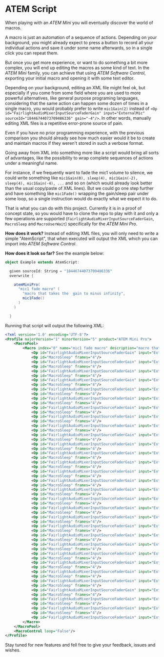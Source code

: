 # ATEM Script

When playing with an *ATEM Mini* you will eventually discover the world of macros.

A macro is just an automation of a sequence of actions. Depending on your background, you might already expect to press a button to record all your individual actions and save it under some name afterwards, so in a single click you can repeat them.

But once you get more experience, or want to do something a bit more complex, you will end up editing the macros as some kind of text. In the *ATEM Mini* family, you can achieve that using *ATEM Software Control*, exporting your initial macro and opening it with some text editor.

Depending on your background, editing an XML file might feel ok, but especially if you come from some field where you are used to more powerful alternatives, like general purpose programing languages, considering that the same action can happen some dozen of times in a single macro, you would probably prefer to write `mic1Gain(2)` instead of `<Op id="FairlightAudioMixerInputSourceFaderGain" input="ExternalMic" sourceId="18446744073709486336" gain="-4"/>`. In other words, manually editing XML files is a repetitive error-prone source of pain.

Even if you have no prior programming experience, with the previous comparison you should already see how much easier would it be to create and maintain macros if they weren't stored in such a verbose format.

Going away from XML into something more like a script would bring all sorts of advantages, like the possibility to wrap complete sequences of actions under a meaningful name. 

For instance, if we frequently want to fade the mic1 volume to silence, we could write something like `mic1Gain(0), sleep(4), mic1Gain(-2), sleep(4), mic1Gain(-4), ...` and so on (which would already look better than the usual copy/paste of XML lines). But we could go one step further and have something like `mic1Fade()` wrapping the gain/sleep pair under some loop, so a single instruction would do exactly what we expect it to do.

That is what you can do with this project. Currently it is in a proof of concept state, so you would have to clone the repo to play with it and only a few operations are supported (`FairlightAudioMixerInputSourceFaderGain`, `MacroSleep` and `MacroUserWait`) specifically for the *ATEM Mini Pro*.

**How does it work?** Instead of editing XML files, you will only need to write a simple "AtemScript", that when executed will output the XML which you can import into *ATEM Software Control*.

**How does it look so far?** See the example below:

```scala
object Example extends AtemScript:

  given sourceId: String = "18446744073709486336"
  overwrite {

    atemMiniPro(
      "mic1 fade macro" (
        "macro that takes the  gain to minus infinity",
        mic1Fade()
      )
    )

  }
```

Running that script will output the following XML:

```xml
<?xml version='1.0' encoding='UTF-8'?>
<Profile majorVersion="1" minorVersion="5" product="ATEM Mini Pro">
    <MacroPool>
        <Macro index="0" name="mic1 fade macro" description="macro that takes the  gain to minus infinity">
            <Op id="FairlightAudioMixerInputSourceFaderGain" input="ExternalMic" sourceId="18446744073709486336" gain="-1.17"/>
            <Op id="MacroSleep" frames="4"/>
            <Op id="FairlightAudioMixerInputSourceFaderGain" input="ExternalMic" sourceId="18446744073709486336" gain="-1.38"/>
            <Op id="MacroSleep" frames="4"/>
            <Op id="FairlightAudioMixerInputSourceFaderGain" input="ExternalMic" sourceId="18446744073709486336" gain="-1.61"/>
            <Op id="MacroSleep" frames="4"/>
            <Op id="FairlightAudioMixerInputSourceFaderGain" input="ExternalMic" sourceId="18446744073709486336" gain="-1.89"/>
            <Op id="MacroSleep" frames="4"/>
            <Op id="FairlightAudioMixerInputSourceFaderGain" input="ExternalMic" sourceId="18446744073709486336" gain="-2.22"/>
            <Op id="MacroSleep" frames="4"/>
            <Op id="FairlightAudioMixerInputSourceFaderGain" input="ExternalMic" sourceId="18446744073709486336" gain="-2.61"/>
            <Op id="MacroSleep" frames="4"/>
            <Op id="FairlightAudioMixerInputSourceFaderGain" input="ExternalMic" sourceId="18446744073709486336" gain="-3.06"/>
            <Op id="MacroSleep" frames="4"/>
            <Op id="FairlightAudioMixerInputSourceFaderGain" input="ExternalMic" sourceId="18446744073709486336" gain="-3.59"/>
            <Op id="MacroSleep" frames="4"/>
            <Op id="FairlightAudioMixerInputSourceFaderGain" input="ExternalMic" sourceId="18446744073709486336" gain="-4.21"/>
            <Op id="MacroSleep" frames="4"/>
            <Op id="FairlightAudioMixerInputSourceFaderGain" input="ExternalMic" sourceId="18446744073709486336" gain="-4.94"/>
            <Op id="MacroSleep" frames="4"/>
            <Op id="FairlightAudioMixerInputSourceFaderGain" input="ExternalMic" sourceId="18446744073709486336" gain="-5.79"/>
            <Op id="MacroSleep" frames="4"/>
            <Op id="FairlightAudioMixerInputSourceFaderGain" input="ExternalMic" sourceId="18446744073709486336" gain="-6.8"/>
            <Op id="MacroSleep" frames="4"/>
            <Op id="FairlightAudioMixerInputSourceFaderGain" input="ExternalMic" sourceId="18446744073709486336" gain="-7.97"/>
            <Op id="MacroSleep" frames="4"/>
            <Op id="FairlightAudioMixerInputSourceFaderGain" input="ExternalMic" sourceId="18446744073709486336" gain="-9.35"/>
            <Op id="MacroSleep" frames="4"/>
            <Op id="FairlightAudioMixerInputSourceFaderGain" input="ExternalMic" sourceId="18446744073709486336" gain="-10.97"/>
            <Op id="MacroSleep" frames="4"/>
            <Op id="FairlightAudioMixerInputSourceFaderGain" input="ExternalMic" sourceId="18446744073709486336" gain="-12.87"/>
            <Op id="MacroSleep" frames="4"/>
            <Op id="FairlightAudioMixerInputSourceFaderGain" input="ExternalMic" sourceId="18446744073709486336" gain="-15.1"/>
            <Op id="MacroSleep" frames="4"/>
            <Op id="FairlightAudioMixerInputSourceFaderGain" input="ExternalMic" sourceId="18446744073709486336" gain="-17.72"/>
            <Op id="MacroSleep" frames="4"/>
            <Op id="FairlightAudioMixerInputSourceFaderGain" input="ExternalMic" sourceId="18446744073709486336" gain="-20.79"/>
            <Op id="MacroSleep" frames="4"/>
            <Op id="FairlightAudioMixerInputSourceFaderGain" input="ExternalMic" sourceId="18446744073709486336" gain="-24.38"/>
            <Op id="MacroSleep" frames="4"/>
            <Op id="FairlightAudioMixerInputSourceFaderGain" input="ExternalMic" sourceId="18446744073709486336" gain="-28.61"/>
            <Op id="MacroSleep" frames="4"/>
            <Op id="FairlightAudioMixerInputSourceFaderGain" input="ExternalMic" sourceId="18446744073709486336" gain="-33.56"/>
            <Op id="MacroSleep" frames="4"/>
            <Op id="FairlightAudioMixerInputSourceFaderGain" input="ExternalMic" sourceId="18446744073709486336" gain="-39.37"/>
            <Op id="MacroSleep" frames="4"/>
            <Op id="FairlightAudioMixerInputSourceFaderGain" input="ExternalMic" sourceId="18446744073709486336" gain="-46.19"/>
            <Op id="MacroSleep" frames="4"/>
            <Op id="FairlightAudioMixerInputSourceFaderGain" input="ExternalMic" sourceId="18446744073709486336" gain="-54.19"/>
            <Op id="MacroSleep" frames="4"/>
            <Op id="FairlightAudioMixerInputSourceFaderGain" input="ExternalMic" sourceId="18446744073709486336" gain="-63.57"/>
            <Op id="MacroSleep" frames="4"/>
            <Op id="FairlightAudioMixerInputSourceFaderGain" input="ExternalMic" sourceId="18446744073709486336" gain="-74.58"/>
            <Op id="MacroSleep" frames="4"/>
            <Op id="FairlightAudioMixerInputSourceFaderGain" input="ExternalMic" sourceId="18446744073709486336" gain="-87.49"/>
            <Op id="MacroSleep" frames="4"/>
            <Op id="FairlightAudioMixerInputSourceFaderGain" input="ExternalMic" sourceId="18446744073709486336" gain="-102.64"/>
            <Op id="MacroSleep" frames="4"/>
            <Op id="FairlightAudioMixerInputSourceFaderGain" input="ExternalMic" sourceId="18446744073709486336" gain="-120.41"/>
        </Macro>
    </MacroPool>
    <MacroControl loop="False"/>
</Profile>
```

Stay tuned for new features and fell free to give your feedback, issues and wishes.
